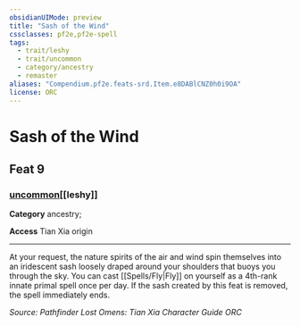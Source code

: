 ```yaml
---
obsidianUIMode: preview
title: "Sash of the Wind"
cssclasses: pf2e,pf2e-spell
tags:
  - trait/leshy
  - trait/uncommon
  - category/ancestry
  - remaster
aliases: "Compendium.pf2e.feats-srd.Item.e8DABlCNZ0h0i9OA"
license: ORC
---
```

# Sash of the Wind
## Feat 9
### [uncommon](uncommon "Uncommon Rarity Trait")[[leshy]]

**Category** ancestry; 




**Access** Tian Xia origin

* * *

At your request, the nature spirits of the air and wind spin themselves into an iridescent sash loosely draped around your shoulders that buoys you through the sky. You can cast [[Spells/Fly|Fly]] on yourself as a 4th-rank innate primal spell once per day. If the sash created by this feat is removed, the spell immediately ends.

*Source: Pathfinder Lost Omens: Tian Xia Character Guide*
*ORC*